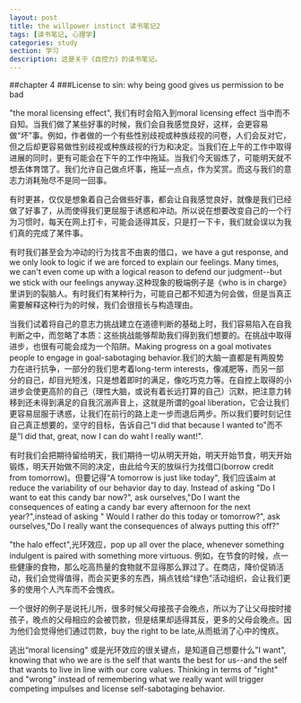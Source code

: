```yaml
---
layout: post
title: the willpower instinct 读书笔记2
tags: [读书笔记, 心理学]
categories: study
section: 学习
description: 这是关于《自控力》的读书笔记。
---
```

##chapter 4
###License to sin: why being good gives us permission to be bad

"the moral licensing effect", 我们有时会陷入到moral licensing effect 当中而不自知。当我们做了某些好事的时候，我们会自我感觉良好，这样，会更容易做“坏”事。例如，作者做的一个有些性别歧视或种族歧视的问卷，人们会反对它，但之后却更容易做性别歧视或种族歧视的行为和决定。当我们在上午的工作中取得进展的同时，更有可能会在下午的工作中拖延。当我们今天锻炼了，可能明天就不想去体育馆了。我们允许自己做点坏事，拖延一点点，作为奖赏。而这与我们的意志力消耗殆尽不是同一回事。

有时更甚，仅仅是想象着自己会做些好事，都会让自我感觉良好，就像是我们已经做了好事了，从而使得我们更屈服于诱惑和冲动。所以说在想要改变自己的一个行为习惯时，每天在网上打卡，可能会适得其反，只是打一下卡，我们就会误以为我们真的完成了某件事。

有时我们甚至会为冲动的行为找言不由衷的借口，we have a gut response, and we only look to logic if we are forced to explain our feelings. Many times, we can't even come up with a logical reason to defend our judgment--but we stick with our feelings anyway.这种现象的极端例子是《who is in charge》里讲到的裂脑人。有时我们有某种行为，可能自己都不知道为何会做，但是当真正需要解释这种行为的时候，我们会很擅长与构造理由。

当我们试着将自己的意志力挑战建立在道德判断的基础上时，我们容易陷入在自我判断之中，而忽略了本质：这些挑战能够帮助我们得到我们想要的。在挑战中取得进步，也很有可能会成为一个陷阱。Making progress on a goal motivates people to engage in goal-sabotaging behavior.我们的大脑一直都是有两股势力在进行抗争，一部分的我们思考着long-term interests，像减肥等，而另一部分的自己，却目光短浅，只是想着即时的满足，像吃巧克力等。在自控上取得的小进步会使更高阶的自己（理性大脑，或说有着长远打算的自己）沉默，把注意力转移到还未得到满足的自我沉溺声音上，这就是所谓的goal liberation，它会让我们更容易屈服于诱惑，让我们在前行的路上走一步而退后两步。所以我们要时刻记住自己真正想要的，坚守的目标，告诉自己“I did that because I wanted to"而不是”I did that, great, now I can do waht I really want!".

有时我们会把期待留给明天，我们期待一切从明天开始，明天开始节食，明天开始锻炼，明天开始做不同的决定，由此给今天的放纵行为找借口(borrow credit from tomorrow)。但要记得“A tomorrow is just like today", 我们应该aim at reduce the variability of our behavior day to day. Instead of asking "Do I want to eat this candy bar now?", ask ourselves,"Do I want the consequences of eating a candy bar every afternoon for the next year?",instead of asking " Would I rather do this today or tomorrow?", ask ourselves,"Do I really want the consequences of always putting this off?"

"the halo effect",光环效应，pop up all over the place, whenever something indulgent is paired with something more virtuous. 例如，在节食的时候，点一些健康的食物，那么吃高热量的食物就不显得那么罪过了。在商店，降价促销活动，我们会觉得值得，而会买更多的东西，捐点钱给“绿色”活动组织，会让我们更多的使用个人汽车而不会愧疚。

一个很好的例子是说托儿所，很多时候父母接孩子会晚点，所以为了让父母按时接孩子，晚点的父母相应的会被罚款，但是结果却适得其反，更多的父母会晚点。因为他们会觉得他们通过罚款，buy the right to be late,从而抵消了心中的愧疚。

逃出“moral licensing" 或是光环效应的很关键点，是知道自己想要什么”I want", knowing that who we are is the self that wants the best for us--and the self that wants to live in line with our core values. Thinking in terms of "right" and "wrong" instead of remembering what we really want will trigger competing impulses and license self-sabotaging behavior.